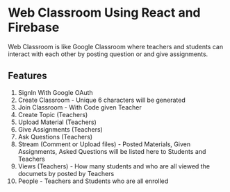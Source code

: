 # Web Classroom Using React and Firebase

Web Classroom is like Google Classroom where teachers and students can interact with each other by posting
question or and give assignments.

## Features
1. SignIn With Google OAuth
2. Create Classroom - Unique 6 characters will be generated
3. Join Classroom - With Code given Teacher
4. Create Topic (Teachers)
5. Upload Material (Teachers)
6. Give Assignments (Teachers)
7. Ask Questions (Teachers)
8. Stream (Comment or Upload files) - Posted Materials, Given Assignments, Asked Questions will be listed here to Students and Teachers
9. Views (Teachers) - How many students and who are all viewed the documets by posted by Teachers
10. People - Teachers and Students who are all enrolled
